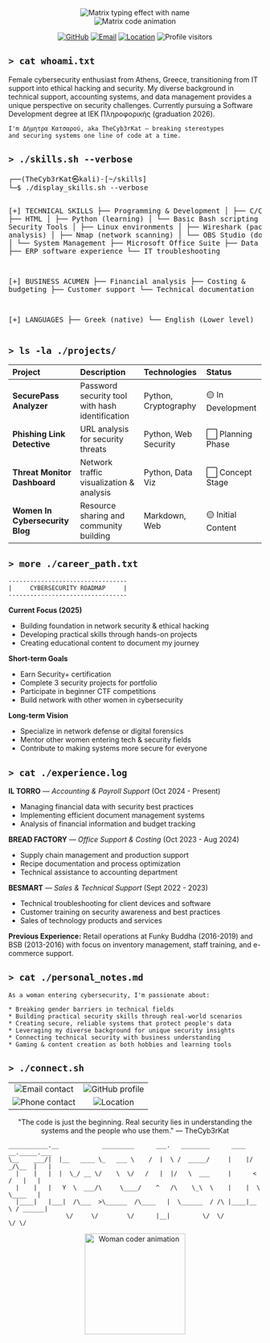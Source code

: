 <div align="center">
  <img src="https://readme-typing-svg.demolab.com?font=Matrix+Code+NFI&size=32&duration=3000&pause=1000&color=00ED64&center=true&vCenter=true&width=600&lines=ΔΗΜΗΤΡΑ+ΚΑΤΣΑΡΟΥ;TheCyb3rKat;Cybersecurity+Specialist;Network+Defender;Digital+Forensics+Enthusiast" alt="Matrix typing effect with name" />
</div>

<div align="center">
  <img src="https://github.com/TheCyb3rKat/TheCyb3rKat/blob/main/matrix-banner.gif" alt="Matrix code animation" />
</div>

<p align="center">
  <a href="https://github.com/TheCyb3rKat"><img src="https://img.shields.io/badge/GitHub-TheCyb3rKat-00ED64?style=flat-square&logo=github&logoColor=white" alt="GitHub"></a>
  <a href="mailto:Dimitra_kat5@hotmail.com"><img src="https://img.shields.io/badge/Email-Contact-00ED64?style=flat-square&logo=microsoft-outlook&logoColor=white" alt="Email"></a>
  <a href="#"><img src="https://img.shields.io/badge/Location-Athens,_Greece-00ED64?style=flat-square&logo=google-maps&logoColor=white" alt="Location"></a>
  <img src="https://komarev.com/ghpvc/?username=TheCyb3rKat&style=flat-square&color=00ED64" alt="Profile visitors">
</p>

## `> cat whoami.txt`

Female cybersecurity enthusiast from Athens, Greece, transitioning from IT support into ethical hacking and security. My diverse background in technical support, accounting systems, and data management provides a unique perspective on security challenges. Currently pursuing a Software Development degree at ΙΕΚ Πληροφορικής (graduation 2026).

```
I'm Δήμητρα Κατσαρού, aka TheCyb3rKat — breaking stereotypes 
and securing systems one line of code at a time.
```

## `> ./skills.sh --verbose`

<div class="terminal">
  <pre>
┌──(TheCyb3rKat㉿kali)-[~/skills]
└─$ ./display_skills.sh --verbose

[+] TECHNICAL SKILLS
├── Programming & Development
│   ├── C/C++ 
│   ├── HTML
│   ├── Python (learning)
│   └── Basic Bash scripting
│
├── Security Tools
│   ├── Linux environments
│   ├── Wireshark (packet analysis)
│   ├── Nmap (network scanning)
│   └── OBS Studio (documentation)
│
└── System Management
    ├── Microsoft Office Suite
    ├── Data management
    ├── ERP software experience
    └── IT troubleshooting

[+] BUSINESS ACUMEN
├── Financial analysis
├── Costing & budgeting
├── Customer support
└── Technical documentation

[+] LANGUAGES
├── Greek (native)
└── English (Lower level)
  </pre>
</div>

## `> ls -la ./projects/`

| Project | Description | Technologies | Status |
|:--------|:------------|:-------------|:-------|
| **SecurePass Analyzer** | Password security tool with hash identification | Python, Cryptography | 🟡 In Development |
| **Phishing Link Detective** | URL analysis for security threats | Python, Web Security | ⬜ Planning Phase |
| **Threat Monitor Dashboard** | Network traffic visualization & analysis | Python, Data Viz | ⬜ Concept Stage |
| **Women In Cybersecurity Blog** | Resource sharing and community building | Markdown, Web | 🟡 Initial Content |

## `> more ./career_path.txt`

```
---------------------------------
|     CYBERSECURITY ROADMAP     |
---------------------------------
```

**Current Focus (2025)**
- Building foundation in network security & ethical hacking
- Developing practical skills through hands-on projects
- Creating educational content to document my journey

**Short-term Goals**
- Earn Security+ certification
- Complete 3 security projects for portfolio
- Participate in beginner CTF competitions
- Build network with other women in cybersecurity

**Long-term Vision**
- Specialize in network defense or digital forensics
- Mentor other women entering tech & security fields
- Contribute to making systems more secure for everyone

## `> cat ./experience.log`

**IL TORRO** — *Accounting & Payroll Support* (Oct 2024 - Present)
- Managing financial data with security best practices
- Implementing efficient document management systems
- Analysis of financial information and budget tracking

**BREAD FACTORY** — *Office Support & Costing* (Oct 2023 - Aug 2024)
- Supply chain management and production support
- Recipe documentation and process optimization
- Technical assistance to accounting department

**BESMART** — *Sales & Technical Support* (Sept 2022 - 2023)
- Technical troubleshooting for client devices and software
- Customer training on security awareness and best practices
- Sales of technology products and services

**Previous Experience:** Retail operations at Funky Buddha (2016-2019) and BSB (2013-2016) with focus on inventory management, staff training, and e-commerce support.

## `> cat ./personal_notes.md`

```
As a woman entering cybersecurity, I'm passionate about:

* Breaking gender barriers in technical fields
* Building practical security skills through real-world scenarios
* Creating secure, reliable systems that protect people's data
* Leveraging my diverse background for unique security insights
* Connecting technical security with business understanding
* Gaming & content creation as both hobbies and learning tools
```

## `> ./connect.sh`

<div align="center">
  <table border="0">
    <tr>
      <td align="center">
        <img src="https://img.shields.io/badge/Email-Dimitra__kat5%40hotmail.com-00ED64?style=for-the-badge&logo=microsoft-outlook&logoColor=white" alt="Email contact">
      </td>
      <td align="center">
        <img src="https://img.shields.io/badge/GitHub-TheCyb3rKat-00ED64?style=for-the-badge&logo=github&logoColor=white" alt="GitHub profile">
      </td>
    </tr>
    <tr>
      <td align="center">
        <img src="https://img.shields.io/badge/Phone-6978176108-00ED64?style=for-the-badge&logo=phone&logoColor=white" alt="Phone contact">
      </td>
      <td align="center">
        <img src="https://img.shields.io/badge/Location-Athens,_Greece-00ED64?style=for-the-badge&logo=google-maps&logoColor=white" alt="Location">
      </td>
    </tr>
  </table>
</div>

<div align="center">
  <p>"The code is just the beginning. Real security lies in understanding the systems and the people who use them." — TheCyb3rKat</p>
</div>

```
___________.__            _________      ___.   ________      ____  __._____.___ 
\__    ___/|  |__   ____ \_   ___ \    /  |  \ /  _____/     |    |/ _/\__  |   |
  |    |   |  |  \_/ __ \/    \  \/   /   |  |/   \  ___     |      <   /   |   |
  |    |   |   Y  \  ___/\     \____/    ^   /\    \_\  \    |    |  \  \____   |
  |____|   |___|  /\___  >\______  /\____   |  \______  / /\ |____|__ \ / ______|
                \/     \/        \/      |__|         \/  \/         \/ \/       
```

<div align="center">
  <img src="https://media.giphy.com/media/WUlplcMpOCEmTGBtBW/giphy.gif" width="200" alt="Woman coder animation">
</div>
